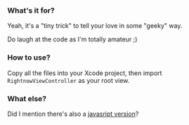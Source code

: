 ### What's it for?

Yeah, it's a "tiny trick" to tell your love in some "geeky" way.

Do laugh at the code as I'm totally amateur ;)

### How to use?

Copy all the files into your Xcode project, then import `RightnowViewController` as your root view.

### What else?

Did I mention there's also a [javasript version](http://chenhui.ch/FRHeartFloat.js.html)?